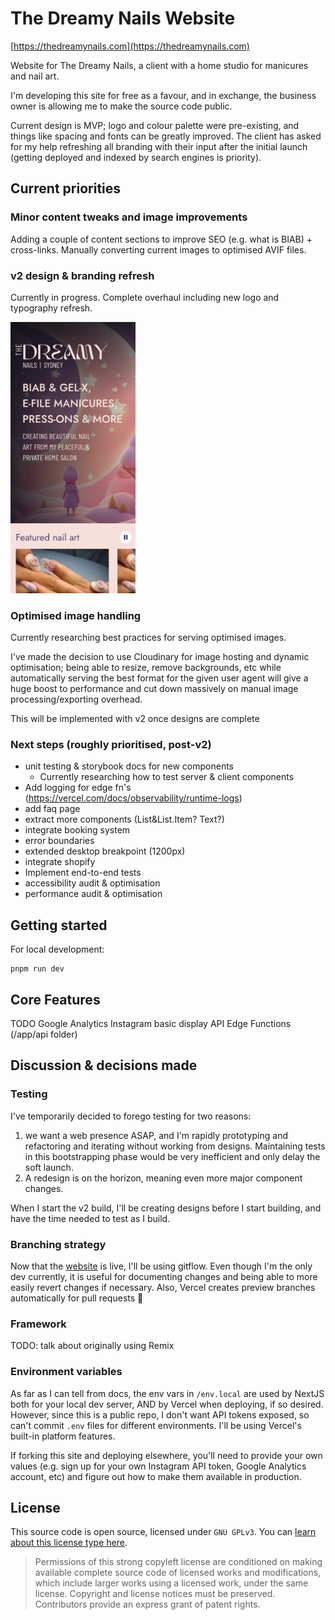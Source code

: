 # The Dreamy Nails Website

[https://thedreamynails.com](https://thedreamynails.com)

Website for The Dreamy Nails, a client with a home studio for manicures and nail art.

I'm developing this site for free as a favour, and in exchange, the business owner is allowing me to make the source code public.

Current design is MVP; logo and colour palette were pre-existing, and things like spacing and fonts can be greatly improved. The client has asked for my help refreshing all branding with their input after the initial launch (getting deployed and indexed by search engines is priority).

## Current priorities

### Minor content tweaks and image improvements

Adding a couple of content sections to improve SEO (e.g. what is BIAB) + cross-links. Manually converting current images to optimised AVIF files.

### v2 design & branding refresh

Currently in progress. Complete overhaul including new logo and typography refresh.

<img src="docs/TDN-mobile-home-v2.webp" alt="TDN v2 - Mobile Homepage" width="200" />

### Optimised image handling

Currently researching best practices for serving optimised images.

I've made the decision to use Cloudinary for image hosting and dynamic optimisation; being able to resize, remove backgrounds, etc while automatically serving the best format for the given user agent will give a huge boost to performance and cut down massively on manual image processing/exporting overhead.

This will be implemented with v2 once designs are complete

### Next steps (roughly prioritised, post-v2)
* unit testing & storybook docs for new components
  * Currently researching how to test server & client components
* Add logging for edge fn's (https://vercel.com/docs/observability/runtime-logs)
* add faq page
* extract more components (List&List.Item? Text?)
* integrate booking system
* error boundaries
* extended desktop breakpoint (1200px)
* integrate shopify
* Implement end-to-end tests
* accessibility audit & optimisation
* performance audit & optimisation

## Getting started

For local development:

```
pnpm run dev
```

## Core Features

TODO
Google Analytics
Instagram basic display API
Edge Functions (/app/api folder)

## Discussion & decisions made

### Testing

I've temporarily decided to forego testing for two reasons:
1. we want a web presence ASAP, and I'm rapidly prototyping and refactoring and iterating without working from designs. Maintaining tests in this bootstrapping phase would be very inefficient and only delay the soft launch.
2. A redesign is on the horizon, meaning even more major component changes.

When I start the v2 build, I'll be creating designs before I start building, and have the time needed to test as I build.

### Branching strategy

Now that the [website](https://www.thedreamynails.com) is live, I'll be using gitflow. Even though I'm the only dev currently, it is useful for documenting changes and being able to more easily revert changes if necessary. Also, Vercel creates preview branches automatically for pull requests 🥳

### Framework

TODO: talk about originally using Remix 

### Environment variables

As far as I can tell from docs, the env vars in `/env.local` are used by NextJS both for your local dev server, AND by Vercel when deploying, if so desired. However, since this is a public repo, I don't want API tokens exposed, so can't commit `.env` files for different environments. I'll be using Vercel's built-in platform features.

If forking this site and deploying elsewhere, you'll need to provide your own values (e.g. sign up for your own Instagram API token, Google Analytics account, etc) and figure out how to make them available in production.

## License

This source code is open source, licensed under `GNU GPLv3`. You can [learn about this license type here](https://choosealicense.com/licenses/gpl-3.0/).

> Permissions of this strong copyleft license are conditioned on making available complete source code of licensed works and modifications, which include larger works using a licensed work, under the same license. Copyright and license notices must be preserved. Contributors provide an express grant of patent rights.
